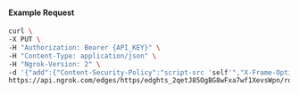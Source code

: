 <!-- Code generated for API Clients. DO NOT EDIT. -->

#### Example Request

```bash
curl \
-X PUT \
-H "Authorization: Bearer {API_KEY}" \
-H "Content-Type: application/json" \
-H "Ngrok-Version: 2" \
-d '{"add":{"Content-Security-Policy":"script-src 'self'","X-Frame-Options":"DENY"},"enabled":true}' \
https://api.ngrok.com/edges/https/edghts_2qetJ85OgBG8wFxa7wf1XevsWpn/routes/edghtsrt_2qetJ92bbD1WPhemxoWcQlnAABj/response_headers
```
